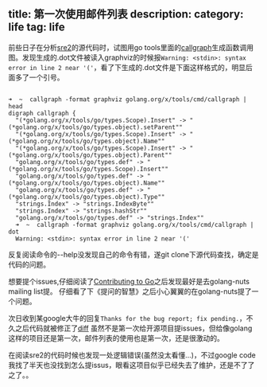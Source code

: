 title: 第一次使用邮件列表
description:
category: life
tag: life
-------------------------

前些日子在分析[sre2](https://code.google.com/p/sre2/)的源代码时，试图用go tools里面的[callgraph](https://github.com/golang/tools/tree/master/cmd/callgraph)生成函数调用图。发现生成的.dot文件被读入graphviz的时候报`Warning: <stdin>: syntax error in line 2 near '('`，看了下生成的.dot文件是下面这样格式的，明显后面多了一个引号。


```

➜  ~  callgraph -format graphviz golang.org/x/tools/cmd/callgraph | head
digraph callgraph {
  "(*golang.org/x/tools/go/types.Scope).Insert" -> "(*golang.org/x/tools/go/types.object).setParent""
  "(*golang.org/x/tools/go/types.Scope).Insert" -> "(*golang.org/x/tools/go/types.object).Name""
  "(*golang.org/x/tools/go/types.Scope).Insert" -> "(*golang.org/x/tools/go/types.object).Parent""
  "golang.org/x/tools/go/types.def" -> "(*golang.org/x/tools/go/types.Scope).Insert""
  "golang.org/x/tools/go/types.def" -> "(*golang.org/x/tools/go/types.object).Name""
  "golang.org/x/tools/go/types.def" -> "(*golang.org/x/tools/go/types.object).Type""
  "strings.Index" -> "strings.IndexByte""
  "strings.Index" -> "strings.hashStr""
  "golang.org/x/tools/go/types.def" -> "strings.Index""
  ➜  ~  callgraph -format graphviz golang.org/x/tools/cmd/callgraph | dot
  Warning: <stdin>: syntax error in line 2 near '('
```


反复阅读命令的--help没发现自己的命令有错，遂git clone下源代码查找，确定是代码的问题。

想要提个issues,仔细阅读了[Contributing to Go](https://github.com/golang/go/blob/master/CONTRIBUTING.md)之后发现最好是去golang-nuts mailing list提。
仔细看了下《提问的智慧》之后小心翼翼的在golang-nuts提了一个问题。

次日收到某google大牛的回复`Thanks for the bug report; fix pending.`，不久之后代码就被修正了[diff](https://github.com/golang/tools/commit/159ae4d1631985184b8557168a1a5a6172c62a27#diff-c8117c3f96025909bfc777c22fff6a92)
虽然不是第一次给开源项目提issues，但给像golang这样的项目还是第一次，邮件列表的使用也是第一次，还是很激动的。

在阅读sre2的代码时候也发现一处逻辑错误(虽然没太看懂...)，不过google code我找了半天也没找到怎么提issus，眼看这项目似乎已经失去了维护，还是不了了之了。。
